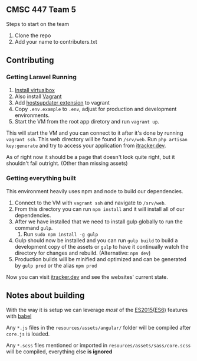 ## CMSC 447 Team 5

Steps to start on the team

1. Clone the repo
2. Add your name to contributers.txt

## Contributing

### Getting Laravel Running
1. [Install virtualbox](https://www.virtualbox.org/wiki/Downloads)
2. Also install [Vagrant](https://www.vagrantup.com)
3. Add [hostsupdater extension](https://github.com/cogitatio/vagrant-hostsupdater) to vagrant
4. Copy `.env.example` to `.env`, adjust for production and development environments.
5. Start the VM from the root app diretory and run `vagrant up`.

This will start the VM and you can connect to it after it's done by running `vagrant ssh`. This web directory will
be found in `/srv/web`. Run `php artisan key:generate` and try to access your application from [itracker.dev](itracker.dev).

As of right now it should be a page that doesn't look quite right, but it shouldn't fail outright. (Other than missing assets)

### Getting everything built
This environment heavily uses npm and node to build our dependencies.
1. Connect to the VM with `vagrant ssh` and navigate to `/srv/web`. 
2. From this directory you can run `npm install` and it will install all of our dependencies.
3. After we have installed that we need to install gulp globally to run the command `gulp`.
    1. Run `sudo npm install -g gulp`
4. Gulp should now be installed and you can run `gulp build` to build a development copy of the assets or `gulp` to have
it continually watch the directory for changes and rebuild. (Alternative: `npm dev`)
5. Production builds will be minified and optimized and can be generated by `gulp prod` or the alias `npm prod`

Now you can visit [itracker.dev](http://itracker.dev) and see the websites' current state.

## Notes about building

With the way it is setup we can leverage _most_ of the [ES2015(ES6)](http://es6-features.org/#Constants) features with [babel](https://babeljs.io/)

Any `*.js` files in the `resources/assets/angular/` folder will be compiled after `core.js` is loaded.

Any `*.scss` files mentioned or imported in `resources/assets/sass/core.scss` will be compiled, everything else **is ignored**